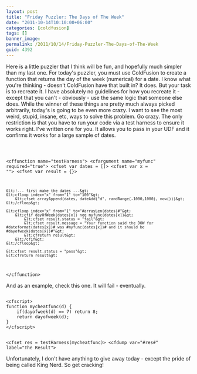 ```yaml
---
layout: post
title: "Friday Puzzler: The Days of The Week"
date: "2011-10-14T10:10:00+06:00"
categories: [coldfusion]
tags: []
banner_image: 
permalink: /2011/10/14/Friday-Puzzler-The-Days-of-The-Week
guid: 4392
---
```


Here is a little puzzler that I think will be fun, and hopefully much simpler than my last one. For today's puzzler, you must use ColdFusion to create a function that returns the day of the week (numerical) for a date. I know what you're thinking - doesn't ColdFusion have that built in? It does. But your task is to recreate it. I have absolutely no guidelines for how you recreate it - except that you can't - obviously - use the same logic that someone else does. While the winner of these things are pretty much always picked arbitrarily, today's is going to be even more crazy. I want to see the most weird, stupid, insane, etc, ways to solve this problem. Go crazy. The only restriction is that you have to run your code via a test harness to ensure it works right. I've written one for you. It allows you to pass in your UDF and it confirms it works for a large sample of dates.

<p/>

<code>

&lt;cffunction name="testHarness"&gt;
	&lt;cfargument name="myfunc" required="true"&gt;
	&lt;cfset var dates = []&gt;
	&lt;cfset var x = ""&gt;
	&lt;cfset var result = {}&gt;
	
	&lt;!--- first make the dates ---&gt;
	&lt;cfloop index="x" from="1" to="100"&gt;
		&lt;cfset arrayAppend(dates, dateAdd("d", randRange(-1000,1000), now()))&gt;
	&lt;/cfloop&gt;	
	
	&lt;cfloop index="x" from="1" to="#arrayLen(dates)#"&gt;
		&lt;cfif dayOfWeek(dates[x]) neq myfunc(dates[x])&gt;
			&lt;cfset result.status = "fail"&gt;
			&lt;cfset result.message = "Your function said the DOW for #dateformat(dates[x])# was #myfunc(dates[x])# and it should be #dayofweek(dates[x])#"&gt;
			&lt;cfreturn result&gt;
		&lt;/cfif&gt;
	&lt;/cfloop&gt;
	
	&lt;cfset result.status = "pass"&gt;
	&lt;cfreturn result&gt;
&lt;/cffunction&gt;
</code>

<p/>

And as an example, check this one. It will fail - eventually.

<p/>

<code>
&lt;cfscript&gt;
function mycheatfunc(d) {
	if(dayofweek(d) == 7) return 8;
	return dayofweek(d);
}
&lt;/cfscript&gt;

&lt;cfset res = testHarness(mycheatfunc)&gt;
&lt;cfdump var="#res#" label="The Result"&gt;
</code>

<p/>

Unfortunately, I don't have anything to give away today - except the pride of being called King Nerd. So get cracking!